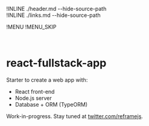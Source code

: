 !INLINE ./header.md --hide-source-path
<br/>
!INLINE ./links.md --hide-source-path

!MENU
!MENU_SKIP

<br/>

# react-fullstack-app

Starter to create a web app with:
 - React front-end
 - Node.js server
 - Database + ORM (TypeORM)

Work-in-progress. Stay tuned at [twitter.com/reframejs](https://twitter.com/reframejs).
